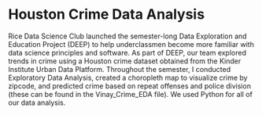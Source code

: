 # Houston Crime Data Analysis
Rice Data Science Club launched the semester-long Data Exploration and Education Project (DEEP) to help underclassmen become more familiar with data science principles and software. As part of DEEP, our team explored trends in crime using a Houston crime dataset obtained from the Kinder Institute Urban Data Platform. Throughout the semester, I conducted Exploratory Data Analysis, created a choropleth map to visualize crime by zipcode, and predicted crime based on repeat offenses and police division (these can be found in the Vinay_Crime_EDA file). We used Python for all of our data analysis. 
